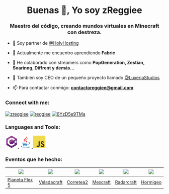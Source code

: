 <h1 align="center">Buenas 👋, Yo soy zReggiee</h1>
<h3 align="center">Maestro del código, creando mundos virtuales en Minecraft con destreza.</h3>

- 🔭 Soy partner de [@HolyHosting](https://holy.gg)

- 🌱 Actualmente me encuentro aprendiendo **Fabric**

- 👯 He colaborado con streamers como **PopGeneration, Zestian, Soarinng, Diffrent y demás...**

- 🤝 También soy CEO de un pequeño proyecto llamado [@LuxeriaStudios](https://twitter.com/LuxeriaStudios)

- 📫 Para contactar conmigo: **contactoreggiee@gmail.com**

<h3 align="left">Connect with me:</h3>
<p align="left">
<a href="https://twitter.com/zreggiee" target="blank"><img align="center" src="https://raw.githubusercontent.com/rahuldkjain/github-profile-readme-generator/master/src/images/icons/Social/twitter.svg" alt="zreggiee" height="30" width="40" /></a>
<a href="https://www.youtube.com/c/reggiee" target="blank"><img align="center" src="https://raw.githubusercontent.com/rahuldkjain/github-profile-readme-generator/master/src/images/icons/Social/youtube.svg" alt="reggiee" height="30" width="40" /></a>
<a href="https://discord.gg/6YzD5e9TMa" target="blank"><img align="center" src="https://raw.githubusercontent.com/rahuldkjain/github-profile-readme-generator/master/src/images/icons/Social/discord.svg" alt="6YzD5e9TMa" height="30" width="40" /></a>
</p>

<h3 align="left">Languages and Tools:</h3>
<p align="left"> <a href="https://www.w3schools.com/cs/" target="_blank" rel="noreferrer"> <img src="https://raw.githubusercontent.com/devicons/devicon/master/icons/csharp/csharp-original.svg" alt="csharp" width="40" height="40"/> </a> <a href="https://www.java.com" target="_blank" rel="noreferrer"> <img src="https://raw.githubusercontent.com/devicons/devicon/master/icons/java/java-original.svg" alt="java" width="40" height="40"/> </a> <a href="https://developer.mozilla.org/en-US/docs/Web/JavaScript" target="_blank" rel="noreferrer"> <img src="https://raw.githubusercontent.com/devicons/devicon/master/icons/javascript/javascript-original.svg" alt="javascript" width="40" height="40"/> </a> </p>

### **Eventos que he hecho:**
| <img src="https://images.samsung.com/is/image/samsung/assets/es/offer/planeta-flex/logo-flex.png?$ORIGIN_PNG$" width='100px' /> | <img src="https://pbs.twimg.com/media/F1INn59WcAIN602?format=jpg&name=medium" width='100px' /> |  <img src="https://pbs.twimg.com/media/FrHsGGIWIAgJ3Ry?format=jpg" width='100px' /> | <img src="https://pbs.twimg.com/media/FdOH6o3XgAMd1Q8?format=jpg" width='100px' /> | <img src="https://github.com/Goottsy/Goottsy/assets/77463623/1ccbb12c-c42a-415a-939c-aaaef8e33930" width='100px' /> | <img src="https://pbs.twimg.com/media/FXQu5SGXoAAOK6b?format=jpg&name=large" width='100px' /> |
| ------------ | ------------ | ------------ | ------------ | ------------ | ------------ |
<a href="https://twitter.com/SamsungEspana/status/1689660208283357184" target="_blank">Planeta Flex 5</a> | <a href="https://twitter.com/lostwinsvt/status/1675980625709260802" target="_blank">Veladacraft</a> | <a href="https://twitter.com/anfrx_/status/1635347734189457408" target="_blank">Corretea2</a> | <a href="https://twitter.com/MexcraftGames/status/1703870701122326897" target="_blank">Mexcraft</a> | <a href="https://twitter.com/MtyEsports_/status/1638310341137317895" target="_blank">Radarcraft</a>  |  <a href="https://twitter.com/AlexToolsS/status/1547441956812365825" target="_blank">Hormigeo</a> |
